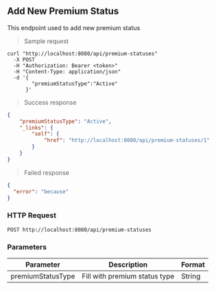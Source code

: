 ## Add New Premium Status

This endpoint used to add new premium status

> Sample request

```shell
curl "http://localhost:8080/api/premium-statuses"
  -X POST
  -H "Authorization: Bearer <token>"
  -H "Content-Type: application/json"
  -d '{
        "premiumStatusType":"Active"
      }'
```

> Success response

```json
{
    "premiumStatusType": "Active",
    "_links": {
        "self": {
            "href": "http://localhost:8080/api/premium-statuses/1"
        }
    }
}
```

> Failed response

```json
{
  "error": "because"
}
```

### HTTP Request

`POST http://localhost:8080/api/premium-statuses`

### Parameters

Parameter | Description | Format 
--------- | ----------- | ------ 
premiumStatusType | Fill with premium status type | String 